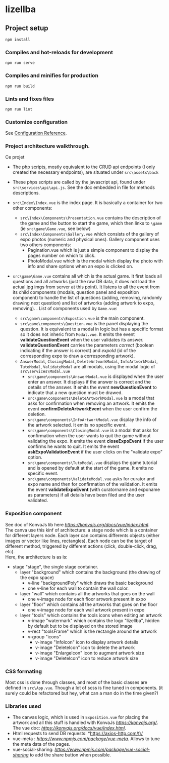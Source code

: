 # lizellba

## Project setup
```
npm install
```

### Compiles and hot-reloads for development
```
npm run serve
```

### Compiles and minifies for production
```
npm run build
```

### Lints and fixes files
```
npm run lint
```

### Customize configuration
See [Configuration Reference](https://cli.vuejs.org/config/).


### Project architecture walkthrough.

Ce projet 

* The php scripts, mostly equivalent to the CRUD api endpoints (I only created the necessary endpoints), are situated under `src\assets\back`

* These phps scripts are called by the javascript api, found under `src\services\api\api.js`. See the doc embedded in file for methods descriptions.
* `src\Index\Index.vue` is the index page. It is basically a container for two other components: 
    * `src\Index\Components\Presentation.vue` contains the description of the game and the button to start the game, which then links to `\game` (ie `src\game\Game.vue`, see below)
    * `src\Index\Components\Gallery.vue` which consists of the gallery of expo photos (numeric and physical ones). Gallery component uses two others components:
        * Pagination.vue which is just a simple component to display the pages number on which to click.
        * PhotoModal.vue which is the modal which display the photo with info and share options when an expo is clicked on.
    

* `src\game\Game.vue` contains all which is the actual game. It first loads all questions and all artworks (just the raw DB data, it does not load the actual jpg imgs from server at this point). It listens to all the event from its child components (modals, question panel and exposition component) to handle the list of questions (adding, removing, randomly drawing next question) and list of artworks (adding artwork to expo, removing). . 
List of components used by `Game.vue`:
    * `src\game\components\Expostion.vue` is the main component.
    * `src\game\components\Question.vue` is the panel displaying the question. It is equivalent to a modal in logic but has a specific format so it does not inheric from `Modal.vue`. It emits the event **validateQuestionEvent** when the user validates its answer. **validateQuestionEvent** carries the parameters *correct* (boolean indicating if the answer is correct) and *expoId* (id of the corresponding expo to draw a corresponding artwork).
    * `AnswerModal`, `ClosingModal`, `DeleteArtworkModal`, `InfoArtworkModal`, `TutoModal`, `ValidateModal` are all modals, using the modal logic of `src\services\Modal.vue`
        * `src\game\components\AnswerModal.vue` is displayed when the user enter an answer. It displays if the answer is correct and the details of the answer. It emits the event **newQuestionEvent** to indicate that a new question must be drawed.
        * `src\game\components\DeleteArtworkModal.vue` is a modal that asks for confirmation when removing an artwork. It emits the event **confirmDeleteArtworkEvent** when the user confirm the deletion.
        * `src\game\components\InfoArtworkModal.vue` display the info of the artwork selected. It emits no specific event.
        * `src\game\components\ClosingModal.vue` is a modal that asks for confirmation when the user wants to quit the game without validating the expo. It emits the event **closeExpoEvent** if the user confirms he wants to quit. It emits the event **askExpoValidationEvent** if the user clicks on the "validate expo" option.
        * `src\game\components\TutoModal.vue` displays the game tutorial and is opened by default at the start of the game. It emits no specific event.
        * `src\game\components\ValidateModal.vue` asks for curator and expo name and then for confirmation of the validation. It emits the event **validateExpoEvent** (with curatorname and exponame as parameters) if all details have been filed and the user validated.


### Exposition component

See doc of KonvaJs lib here *https://konvajs.org/docs/vue/index.html*.  
The canva use this kinf of architecture: a stage node which is a container for different layers node. Each layer can contains differents objects (either images or vector like lines, rectangles).
Each node can be the target of different method, triggered by different actions (click, double-click, drag, etc).  
Here, the architecture is as is:

* stage "stage", the single stage container.
    * layer "background" which contains the background (the drawing of the expo space)
        * v-line "backgroundPoly" which draws the basic background
        * one v-line for each wall to contain the wall color. 
    * layer "wall" which contains all the artworks that goes on the wall
        * one v-image node for each floor artwork present in expo
    * layer "floor"  which contains all the artworks that goes on the floor
        * one v-image node for each wall artwork present in expo
    * layer "tools" which contains the tools icons when editing an artwork
        * v-image "watermark" which contains the logo "lizellba", hidden by default but to be displayed on the stored image
        * v-rect "toolsFrame" which is the rectangle around the artwork
        * v-group "icons"
            * v-image "InfoIcon" icon to display artwork details
            * v-image "DeleteIcon" icon to delete the artwork
            * v-image "EnlargeIcon" icon to augment artwork size
            * v-image "DeleteIcon" icon to reduce artwork size



### CSS formating

Most css is done through classes, and most of the basic classes are defined in `src\App.vue`. Though a lot of scss is fine tuned in components. (it surely could be refactored but hey, what can a man do in the time given?)


### Libraries used

* The canvas logic, which is used in `Exposition.vue` for placing the artwork and all this stuff is handled with KonvaJs *https://konvajs.org/*. The vue doc: *https://konvajs.org/docs/vue/index.html*. 
* Html requests to send DB requests: *https://axios-http.com/fr/
* vue-meta : *https://www.npmjs.com/package/vue-meta*. Allows to tune the meta data of the pages.
* vue-social-sharing: *https://www.npmjs.com/package/vue-social-sharing* to add the share button when possible.